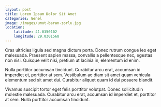 ```yaml
---
layout: post
title: Lorem Ipsum Dolor Sit Amet
categories: Genel
image: /images/umut-baran-zorlu.jpg
location:
    latitude: 41.0350102
    longitude: 29.0301568
---
```


Cras ultricies ligula sed magna dictum porta. Donec rutrum congue leo eget malesuada. Praesent sapien massa, convallis a pellentesque nec, egestas non nisi. Quisque velit nisi, pretium ut lacinia in, elementum id enim.

Nulla porttitor accumsan tincidunt. Curabitur arcu erat, accumsan id imperdiet et, porttitor at sem. Vestibulum ac diam sit amet quam vehicula elementum sed sit amet dui. Curabitur aliquet quam id dui posuere blandit.

Vivamus suscipit tortor eget felis porttitor volutpat. Donec sollicitudin molestie malesuada. Curabitur arcu erat, accumsan id imperdiet et, porttitor at sem. Nulla porttitor accumsan tincidunt.
